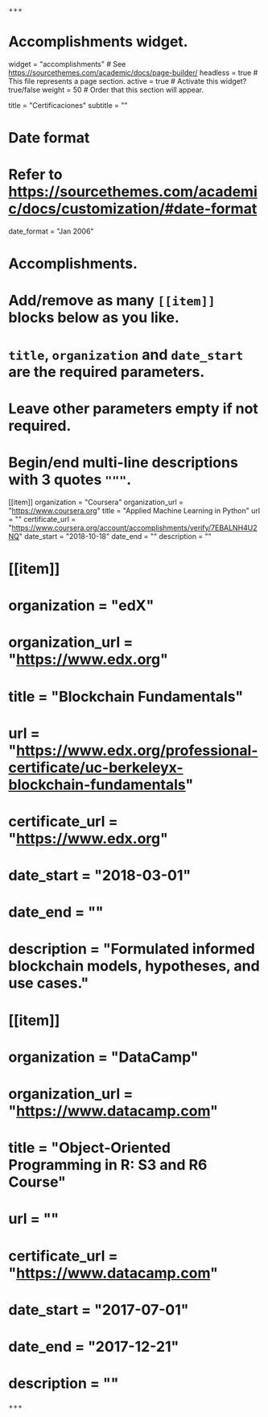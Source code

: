 +++
# Accomplishments widget.
widget = "accomplishments"  # See https://sourcethemes.com/academic/docs/page-builder/
headless = true  # This file represents a page section.
active = true  # Activate this widget? true/false
weight = 50  # Order that this section will appear.

title = "Certificaciones"
subtitle = ""

# Date format
#   Refer to https://sourcethemes.com/academic/docs/customization/#date-format
date_format = "Jan 2006"

# Accomplishments.
#   Add/remove as many `[[item]]` blocks below as you like.
#   `title`, `organization` and `date_start` are the required parameters.
#   Leave other parameters empty if not required.
#   Begin/end multi-line descriptions with 3 quotes `"""`.

[[item]]
  organization = "Coursera"
  organization_url = "https://www.coursera.org"
  title = "Applied Machine Learning in Python"
  url = ""
  certificate_url = "https://www.coursera.org/account/accomplishments/verify/7EBALNH4U2NQ"
  date_start = "2018-10-18"
  date_end = ""
  description = ""

  # [[item]]
  #   organization = "edX"
  #   organization_url = "https://www.edx.org"
  #   title = "Blockchain Fundamentals"
  #   url = "https://www.edx.org/professional-certificate/uc-berkeleyx-blockchain-fundamentals"
  #   certificate_url = "https://www.edx.org"
  #   date_start = "2018-03-01"
  #   date_end = ""
  #   description = "Formulated informed blockchain models, hypotheses, and use cases."
  
  # [[item]]
  # organization = "DataCamp"
  # organization_url = "https://www.datacamp.com"
  # title = "Object-Oriented Programming in R: S3 and R6 Course"
  # url = ""
  # certificate_url = "https://www.datacamp.com"
  # date_start = "2017-07-01"
  # date_end = "2017-12-21"
  # description = ""

+++
